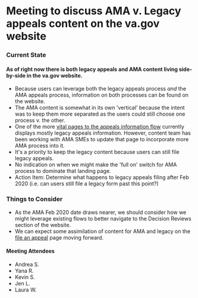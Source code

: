 # Meeting to discuss AMA v. Legacy appeals content on the va.gov website

### Current State

#### As of right now there is both legacy appeals and AMA content living side-by-side in the va.gov website.

- Because users can leverage both the legacy appeals process _and_ the AMA appeals process, information on both processes can be found on the website.
- The AMA content is somewhat in its own 'vertical' because the intent was to keep them more separated as the users could still choose one process v. the other.
- One of the more [vital pages to the appeals information flow](https://www.va.gov/disability/file-an-appeal/) currently displays mostly legacy appeals information. However, content team has been working with AMA SMEs to update that page to incorporate more AMA process into it.
- It's a priority to keep the legacy content because users can still file legacy appeals.
- No indication on when we might make the 'full on' switch for AMA process to dominate that landing page.
- Action Item: Determine what happens to legacy appeals filing after Feb 2020 (i.e. can users still file a legacy form past this point?)

### Things to Consider

- As the AMA Feb 2020 date draws nearer, we should consider how we might leverage existing flows to better navigate to the Decision Reviews section of the website.
- We can expect some assimilation of content for AMA and legacy on the [file an appeal](https://www.va.gov/disability/file-an-appeal/) page moving forward.


#### Meeting Attendees

- Andrea S.
- Yana R.
- Kevin S.
- Jen L.
- Laura W.
